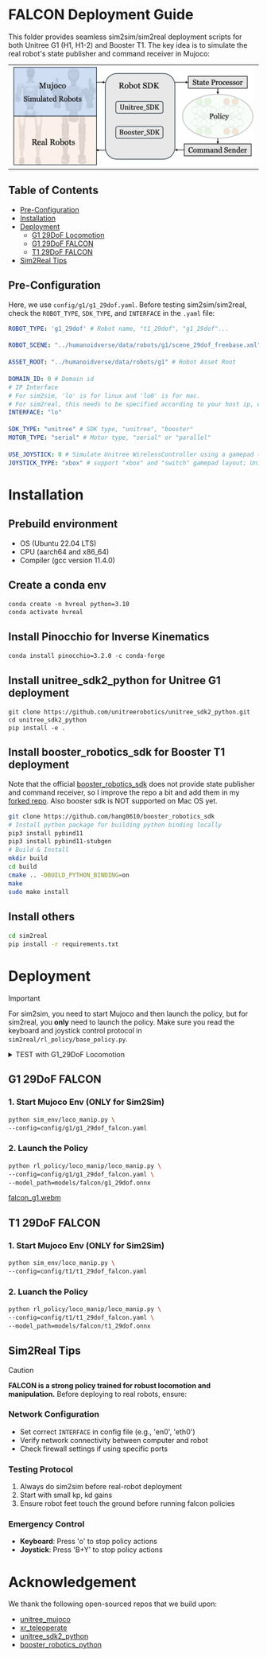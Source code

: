 # FALCON Deployment Guide

This folder provides seamless sim2sim/sim2real deployment scripts for both Unitree G1 (H1, H1-2) and Booster T1. The key idea is to simulate the real robot's state publisher and command receiver in Mujoco:

<table>
  <tr>
    <td style="text-align: center;">
      <img src="../assets/deploy.png" style="width: 99%;"/>
    </td>
  </tr>
</table>

## Table of Contents

- [Pre-Configuration](#pre-configuration)
- [Installation](#installation)
- [Deployment](#deployment)
  - [G1 29DoF Locomotion](#g1-29dof-locomotion)
  - [G1 29DoF FALCON](#g1-29dof-falcon)
  - [T1 29DoF FALCON](#t1-29dof-falcon)
- [Sim2Real Tips](#sim2real-tips)

## Pre-Configuration
Here, we use `config/g1/g1_29dof.yaml`. Before testing sim2sim/sim2real, check the `ROBOT_TYPE`, `SDK_TYPE`, and `INTERFACE` in the `.yaml` file:
```yaml
ROBOT_TYPE: 'g1_29dof' # Robot name, "t1_29dof", "g1_29dof"...

ROBOT_SCENE: "../humanoidverse/data/robots/g1/scene_29dof_freebase.xml" # Robot scene, for Sim2Sim

ASSET_ROOT: "../humanoidverse/data/robots/g1" # Robot Asset Root

DOMAIN_ID: 0 # Domain id
# IP Interface 
# For sim2sim, 'lo' is for linux and 'lo0' is for mac.
# For sim2real, this needs to be specified according to your host ip, e.g., 'en0'
INTERFACE: "lo"

SDK_TYPE: "unitree" # SDK type, "unitree", "booster"
MOTOR_TYPE: "serial" # Motor type, "serial" or "parallel"

USE_JOYSTICK: 0 # Simulate Unitree WirelessController using a gamepad (0: disable, 1: enable)
JOYSTICK_TYPE: "xbox" # support "xbox" and "switch" gamepad layout; Unitree WirelessController is "xbox" layout.
```

# Installation
## Prebuild environment
* OS  (Ubuntu 22.04 LTS)  
* CPU  (aarch64 and x86_64)   
* Compiler  (gcc version 11.4.0) 

## Create a conda env
```
conda create -n hvreal python=3.10
conda activate hvreal
```
## Install Pinocchio for Inverse Kinematics
```
conda install pinocchio=3.2.0 -c conda-forge
```
## Install unitree_sdk2_python for Unitree G1 deployment
```
git clone https://github.com/unitreerobotics/unitree_sdk2_python.git
cd unitree_sdk2_python
pip install -e .
```
## Install booster_robotics_sdk for Booster T1 deployment
Note that the official [booster_robotics_sdk](https://github.com/BoosterRobotics/booster_robotics_sdk) does not provide state publisher and command receiver, so I improve the repo a bit and add them in my [forked repo](https://github.com/hang0610/booster_robotics_sdk). Also booster sdk is NOT supported on Mac OS yet.
```bash
git clone https://github.com/hang0610/booster_robotics_sdk
# Install python package for building python binding locally
pip3 install pybind11
pip3 install pybind11-stubgen
# Build & Install
mkdir build
cd build
cmake .. -DBUILD_PYTHON_BINDING=on
make
sudo make install
```
## Install others
```bash
cd sim2real
pip install -r requirements.txt
```

# Deployment
> [!IMPORTANT]
> For sim2sim, you need to start Mujoco and then launch the policy, but for sim2real, you **only** need to launch the policy.
> Make sure you read the keyboard and joystick control protocol in `sim2real/rl_policy/base_policy.py`.

<details>
<summary>TEST with G1_29DoF Locomotion</summary>

## G1 29DoF Locomotion
  
Here, we fix the upper body target joint angles to the default, and the policy only outputs the lower body action.
### 1. Start Mujoco Env (ONLY for Sim2Sim)

```bash
python sim_env/base_sim.py \
--config=config/g1/g1_29dof.yaml
```

### 2. Launch the Policy

```bash
python rl_policy/dec_loco/dec_loco.py \
--config=config/g1/g1_29dof.yaml \
--model_path=models/dec_loco/g1_29dof.onnx 
```

https://github.com/user-attachments/assets/dc2d8821-6361-49a8-93cd-fb443bd63c39

</details>

## G1 29DoF FALCON

### 1. Start Mujoco Env (ONLY for Sim2Sim)

```bash
python sim_env/loco_manip.py \
--config=config/g1/g1_29dof_falcon.yaml
```

### 2. Launch the Policy

```bash
python rl_policy/loco_manip/loco_manip.py \
--config=config/g1/g1_29dof_falcon.yaml \
--model_path=models/falcon/g1_29dof.onnx 
```

[falcon_g1.webm](https://github.com/user-attachments/assets/cf915b58-e25c-458b-83ea-8822c2f2c85d)


## T1 29DoF FALCON
### 1. Start Mujoco Env (ONLY for Sim2Sim)
```bash
python sim_env/loco_manip.py \
--config=config/t1/t1_29dof_falcon.yaml 
```
### 2. Luanch the Policy
```bash
python rl_policy/loco_manip/loco_manip.py \
--config=config/t1/t1_29dof_falcon.yaml \
--model_path=models/falcon/t1_29dof.onnx
```


## Sim2Real Tips
> [!CAUTION]
> **FALCON is a strong policy trained for robust locomotion and manipulation.** Before deploying to real robots, ensure:

### Network Configuration
- Set correct `INTERFACE` in config file (e.g., 'en0', 'eth0')
- Verify network connectivity between computer and robot
- Check firewall settings if using specific ports

### Testing Protocol
1. Always do sim2sim before real-robot deployment
2. Start with small kp, kd gains
3. Ensure robot feet touch the ground before running falcon policies

### Emergency Control
- **Keyboard**: Press 'o' to stop policy actions
- **Joystick**: Press 'B+Y' to stop policy actions

# Acknowledgement
We thank the following open-sourced repos that we build upon:
- [unitree_mujoco](https://github.com/unitreerobotics/unitree_mujoco)
- [xr_teleoperate](https://github.com/unitreerobotics/xr_teleoperate)
- [unitree_sdk2_python](https://github.com/unitreerobotics/unitree_sdk2_python)
- [booster_robotics_python](https://github.com/BoosterRobotics/booster_robotics_sdk)
